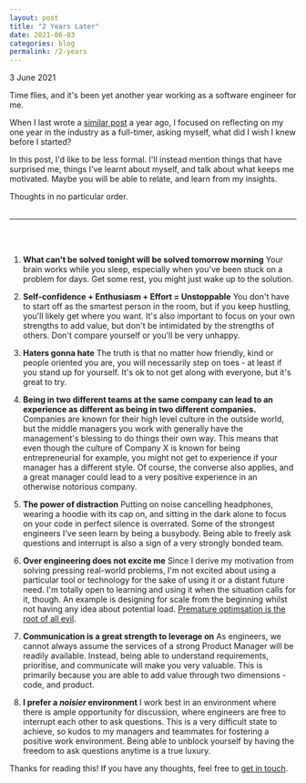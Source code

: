 ```yaml
---
layout: post
title: "2 Years Later"
date: 2021-06-03
categories: blog
permalink: /2-years
---
```


3 June 2021

Time flies, and it's been yet another year working as a software engineer for me.

When I last wrote a [similar post](https://harshgadodia.com/blog/Reflections-on-1-Year-of-Software-Engineering/) a year ago, I focused on reflecting on my one year in the industry as a full-timer, asking myself, what did I wish I knew before I started?

In this post, I'd like to be less formal. I'll instead mention things that have surprised me, things I've learnt about myself, and talk about what keeps me motivated. Maybe you will be able to relate, and learn from my insights.

Thoughts in no particular order.
<br />
<br />

---
<br />
<br />

1. **What can't be solved tonight will be solved tomorrow morning**
   Your brain works while you sleep, especially when you've been stuck on a problem for days. Get some rest, you might just wake up to the solution.


2. **Self-confidence + Enthusiasm + Effort =  Unstoppable**
  You don't have to start off as the smartest person in the room, but if you keep hustling, you'll likely get where you want. It's also important to focus on your own strengths to add value, but don't be intimidated by the strengths of others. Don't compare yourself or you'll be very unhappy.

3. **Haters gonna hate**
The truth is that no matter how friendly, kind or people oriented you are, you will necessarily step on toes - at least if you stand up for yourself. It's ok to not get along with everyone, but it's great to try.


4. **Being in two different teams at the same company can lead to an experience as different as being in two different companies.**
Companies are known for their high level culture in the outside world, but the middle managers you work with generally have the management's blessing to do things their own way. This means that even though the culture of Company X is known for being entrepreneurial for example, you might not get to experience if your manager has a different style. Of course, the converse also applies, and a great manager could lead to a very positive experience in an otherwise notorious company.

5. **The power of distraction**
Putting on noise cancelling headphones, wearing a hoodie with its cap on, and sitting in the dark alone to focus on your code in perfect silence is overrated. Some of the strongest engineers I've seen learn by being a busybody. Being able to freely ask questions and interrupt is also a sign of a very strongly bonded team.


6. **Over engineering does not excite me**
  Since I derive my motivation from solving pressing real-world problems, I'm not excited about using a particular tool or technology for the sake of using it or a distant future need. I'm totally open to learning and using it when the situation calls for it, though. An example is designing for scale from the beginning whilst not having any idea about potential load. [Premature optimsation is the root of all evil](https://www.explainxkcd.com/wiki/index.php/1691:_Optimization).

7. **Communication is a great strength to leverage on**
   As engineers, we cannot always assume the services of a strong Product Manager will be readily available. Instead, being able to understand requirements, prioritise, and communicate will make you very valuable. This is primarily because you are able to add value through two dimensions - code, and product.

8. **I prefer a *noisier* environment**
  I work best in an environment where there is ample opportunity for discussion, where engineers are free to interrupt each other to ask questions. This is a very difficult state to achieve, so kudos to my managers and teammates for fostering a positive work environment. Being able to unblock yourself by having the freedom to ask questions anytime is a true luxury.

Thanks for reading this! If you have any thoughts, feel free to [get in touch](mailto:gadodia.harsh@gmail.com).